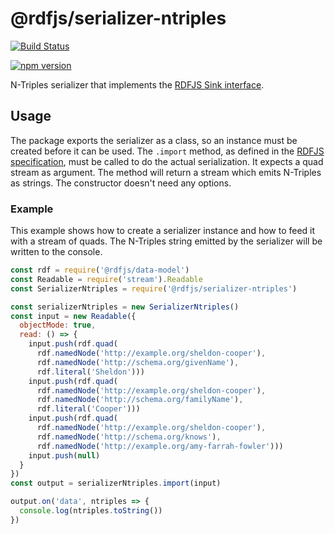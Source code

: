 # @rdfjs/serializer-ntriples

[![Build Status](https://travis-ci.org/rdfjs/serializer-ntriples.svg?branch=master)](https://travis-ci.org/rdfjs/serializer-ntriples)

[![npm version](https://img.shields.io/npm/v/@rdfjs/serializer-ntriples.svg)](https://www.npmjs.com/package/@rdfjs/serializer-ntriples)

N-Triples serializer that implements the [RDFJS Sink interface](http://rdf.js.org/).

## Usage

The package exports the serializer as a class, so an instance must be created before it can be used.
The `.import` method, as defined in the [RDFJS specification](http://rdf.js.org/#sink-interface), must be called to do the actual serialization.
It expects a quad stream as argument.
The method will return a stream which emits N-Triples as strings.
The constructor doesn't need any options.

### Example

This example shows how to create a serializer instance and how to feed it with a stream of quads.
The N-Triples string emitted by the serializer will be written to the console.

```javascript
const rdf = require('@rdfjs/data-model')
const Readable = require('stream').Readable
const SerializerNtriples = require('@rdfjs/serializer-ntriples')

const serializerNtriples = new SerializerNtriples()
const input = new Readable({
  objectMode: true,
  read: () => {
    input.push(rdf.quad(
      rdf.namedNode('http://example.org/sheldon-cooper'),
      rdf.namedNode('http://schema.org/givenName'),
      rdf.literal('Sheldon')))
    input.push(rdf.quad(
      rdf.namedNode('http://example.org/sheldon-cooper'),
      rdf.namedNode('http://schema.org/familyName'),
      rdf.literal('Cooper')))
    input.push(rdf.quad(
      rdf.namedNode('http://example.org/sheldon-cooper'),
      rdf.namedNode('http://schema.org/knows'),
      rdf.namedNode('http://example.org/amy-farrah-fowler')))
    input.push(null)
  }
})
const output = serializerNtriples.import(input)

output.on('data', ntriples => {
  console.log(ntriples.toString())
})
```
